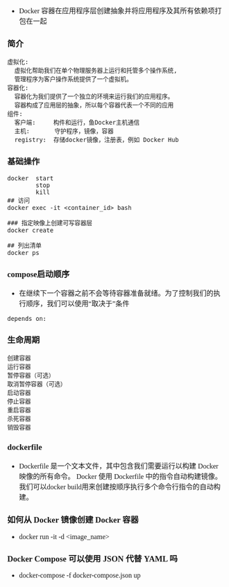 <font face="Simsun" size=3>

- Docker 容器在应用程序层创建抽象并将应用程序及其所有依赖项打包在一起

### 简介
~~~
虚拟化:
  虚拟化帮助我们在单个物理服务器上运行和托管多个操作系统,
  管理程序为客户操作系统提供了一个虚拟机。
容器化:
  容器化为我们提供了一个独立的环境来运行我们的应用程序。
  容器构成了应用层的抽象，所以每个容器代表一个不同的应用
组件:
  客户端:     构件和运行，鱼Docker主机通信
  主机:       守护程序，镜像，容器
  registry:  存储docker镜像，注册表，例如 Docker Hub
~~~

### 基础操作

~~~
docker  start
        stop
        kill
## 访问
docker exec -it <container_id> bash

### 指定映像上创建可写容器层
docker create

## 列出清单
docker ps
~~~

### compose启动顺序

- 在继续下一个容器之前不会等待容器准备就绪。为了控制我们的执行顺序，我们可以使用“取决于”条件
~~~
depends_on:

~~~

### 生命周期

~~~
创建容器
运行容器
暂停容器（可选）
取消暂停容器（可选）
启动容器
停止容器
重启容器
杀死容器
销毁容器
~~~


### dockerfile

- Dockerfile 是一个文本文件，其中包含我们需要运行以构建 Docker 映像的所有命令。
  Docker 使用 Dockerfile 中的指令自动构建镜像。
  我们可以docker build用来创建按顺序执行多个命令行指令的自动构建。

### 如何从 Docker 镜像创建 Docker 容器

- docker run -it -d <image_name>

### Docker Compose 可以使用 JSON 代替 YAML 吗

-  docker-compose -f docker-compose.json up


</font>